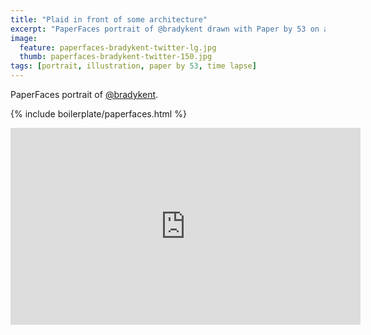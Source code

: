 ```yaml
---
title: "Plaid in front of some architecture"
excerpt: "PaperFaces portrait of @bradykent drawn with Paper by 53 on an iPad."
image: 
  feature: paperfaces-bradykent-twitter-lg.jpg
  thumb: paperfaces-bradykent-twitter-150.jpg
tags: [portrait, illustration, paper by 53, time lapse]
---
```


PaperFaces portrait of [@bradykent](http://twitter.com/bradykent).

{% include boilerplate/paperfaces.html %}

<iframe width="560" height="315" src="http://www.youtube.com/embed/M5Ya9B-a0Mk" frameborder="0"> </iframe>
